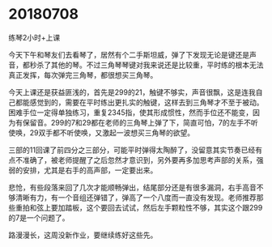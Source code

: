# 20180708

练琴2小时+上课

今天下午和琴友们去看琴了，居然有个二手斯坦威，弹了下发现无论是键还是声音，都秒杀了其他的琴。不过三角琴琴键对我来说还是比较重，平时练的根本无法真正发挥，每次弹完三角琴，都很想买三角琴。

今天上课还是获益匪浅的，首先是299的21，触键不够实，声音很飘，这是连我自己都能感觉到的，需要在平时练出更扎实的触键，这样去到三角琴才不至于被动。困难手位一定得单独练习，重复2345指，使其形成惯性，然而手位还不能变，因为有保留音。299的7和29都在老师的三角琴上弹了下，简直可怕，7的左手不听使唤，29双手都不听使唤，又激起一波想买三角琴的欲望。

三部的11回课了前四分之三部分，可能平时弹得太陶醉了，没留意其实节奏已经有点不准确了，被老师提醒了之后忽然才意识到，另外要再多加思考声部的关系，强弱的安排，尤其是右手的高声部，一定要出来。

悲怆，有些段落来回了几次才能顺畅弹出，结尾部分还是有很多漏洞，右手高音不够清晰有力，有一个音组还弹错了，弹高了一个八度而一直没有发现。老师推荐那些重拍和弦上要加踏板，这个要回去试试，然后左手颗粒性不够，其实这个跟299的7是一个问题了。

路漫漫长，这周没新作业，要继续练好这些先。
